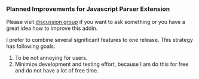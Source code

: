 ### Planned Improvements for Javascript Parser Extension ###

Please visit [discussion group](https://groups.google.com/forum/#!forum/js-addin) if you want to ask something or you have a great idea how to improve this addin.

I prefer to combine several significant features to one release. This strategy has following goals:
  1. To be not annoying for users.
  1. Minimize development and testing effort, because I am do this for free and do not have a lot of free time.